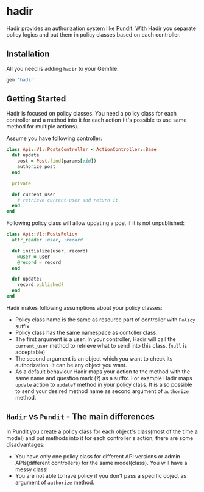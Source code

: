 # hadir

Hadir provides an authorization system like [Pundit](https://github.com/varvet/pundit). With Hadir you separate policy logics and put them in policy classes based on each controller.

## Installation
All you need is adding `hadir` to your Gemfile:

``` ruby
gem 'hadir'
```

## Getting Started
Hadir is focused on policy classes. You need a policy class for each controller and a method into it for each action (It's possible to use same method for multiple actions).

Assume you have following controller:

``` ruby
class Api::V1::PostsController < ActionController::Base
  def update
    post = Post.find(params[:id])
    authorize post
  end

  private

  def current_user
    # retrieve current-user and return it
  end
end
```

Following policy class will allow updating a post if it is not unpublished:

``` ruby
class Api::V1::PostsPolicy
  attr_reader :user, :record

  def initialize(user, record)
    @user = user
    @record = record
  end

  def update?
    record.published?
  end
end
```

Hadir makes following assumptions about your policy classes:

- Policy class name is the same as resource part of controller with `Policy` suffix.
- Policy class has the same namespace as contoller class.
- The first argument is a user. In your controller, Hadir will call the
  `current_user` method to retrieve what to send into this class. (`null` is acceptable)
- The second argument is an object which you want to check its authorization. It can be any object you want.
- As a default behaviour Hadir maps your action to the method with the same name and question mark (`?`) as a suffix. For example Hadir maps `update` action to `update?` method in your policy class. It is also possible to send your desired method name as second argument of `authorize` method.

## `Hadir` vs `Pundit` - The main differences
In Pundit you create a policy class for each object's class(most of the time a model) and put methods into it for each controller's action, there are some disadvantages:

- You have only one policy class for different API versions or admin APIs(different controllers) for the same model(class). You will have a messy class!
- You are not able to have policy if you don't pass a specific object as argument of `authorize` method.